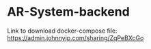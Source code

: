 # AR-System-backend

Link to download docker-compose file: https://admin.johnnyip.com/sharing/ZqPeBXcGo
